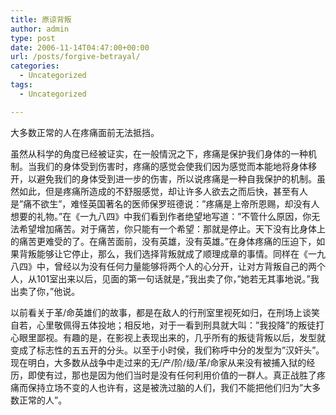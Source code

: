 ```yaml
---
title: 原谅背叛
author: admin
type: post
date: 2006-11-14T04:47:00+00:00
url: /posts/forgive-betrayal/
categories:
  - Uncategorized
tags:
  - Uncategorized

---
```

大多数正常的人在疼痛面前无法抵挡。

虽然从科学的角度已经被证实，在一般情況之下，疼痛是保护我们身体的一种机制。当我们的身体受到伤害时，疼痛的感觉会使我们因为感觉而本能地将身体移开，以避免我们的身体受到进一步的伤害，所以说疼痛是一种自我保护的机制。虽然如此，但是疼痛所造成的不舒服感觉，却让许多人欲去之而后快，甚至有人是&#8221;痛不欲生&#8221;，难怪英国著名的医师保罗班德说：&#8221;疼痛是上帝所恩赐，却没有人想要的礼物。&#8221;在《一九八四》中我们看到作者绝望地写道：&#8221;不管什么原因，你无法希望增加痛苦。对于痛苦，你只能有一个希望：那就是停止。天下没有比身体上的痛苦更难受的了。在痛苦面前，没有英雄，没有英雄。&#8221;在身体疼痛的压迫下，如果背叛能够让它停止，那么，我们选择背叛就成了顺理成章的事情。同样在《一九八四》中，曾经以为没有任何力量能够将两个人的心分开，让对方背叛自己的两个人，从101室出来以后，见面的第一句话就是，&#8221;我出卖了你，&#8221;她若无其事地说。&#8221;我出卖了你，&#8221;他说。

以前看关于革/命英雄们的故事，都是在敌人的行刑室里视死如归，在刑场上谈笑自若，心里敬佩得五体投地；相反地，对于一看到刑具就大叫：&#8221;我投降&#8221;的叛徒打心眼里鄙视。有趣的是，在影视上表现出来的，几乎所有的叛徒背叛以后，发型就变成了标志性的五五开的分头。以至于小时侯，我们称呼中分的发型为&#8221;汉奸头&#8221;。现在明白，大多数从战争中走过来的无/产/阶/级/革/命家从来没有被捕入狱的经历，即使有过，那也是因为他们当时是没有任何利用价值的一群人。真正战胜了疼痛而保持立场不变的人也许有，这是被洗过脑的人们，我们不能把他们归为&#8221;大多数正常的人&#8221;。